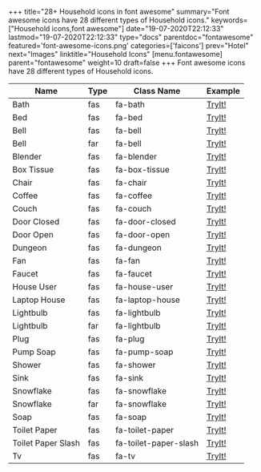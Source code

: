 +++
title="28+ Household icons in font awesome"
summary="Font awesome icons have 28 different types of Household icons."
keywords=["Household icons,font awesome"]
date="19-07-2020T22:12:33"
lastmod="19-07-2020T22:12:33"
type="docs"
parentdoc="fontawesome"
featured='font-awesome-icons.png'
categories=['faicons']
prev="Hotel"
next="Images"
linktitle="Household Icons"
[menu.fontawesome]
parent="fontawesome"
weight=10
draft=false
+++
Font awesome icons have 28 different types of Household icons.<div class='table-responsive'><table class='table'><thead><tr><th>Name</th><th>Type</th><th>Class Name</th><th>Example</th></tr></thead><tbody><tr><td><i class="fas fa-bath"></i>Bath</td><td>fas</td><td>fa-bath</td><td><a href='https://www.angularjswiki.com/fontawesome/fa-bath/' target='_blank'>TryIt!</a></td></tr><tr><td><i class="fas fa-bed"></i>Bed</td><td>fas</td><td>fa-bed</td><td><a href='https://www.angularjswiki.com/fontawesome/fa-bed/' target='_blank'>TryIt!</a></td></tr><tr><td><i class="fas fa-bell"></i>Bell</td><td>fas</td><td>fa-bell</td><td><a href='https://www.angularjswiki.com/fontawesome/fa-bell/' target='_blank'>TryIt!</a></td></tr><tr><td><i class="far fa-bell"></i>Bell</td><td>far</td><td>fa-bell</td><td><a href='https://www.angularjswiki.com/fontawesome/fa-bell/' target='_blank'>TryIt!</a></td></tr><tr><td><i class="fas fa-blender"></i>Blender</td><td>fas</td><td>fa-blender</td><td><a href='https://www.angularjswiki.com/fontawesome/fa-blender/' target='_blank'>TryIt!</a></td></tr><tr><td><i class="fas fa-box-tissue"></i>Box Tissue</td><td>fas</td><td>fa-box-tissue</td><td><a href='https://www.angularjswiki.com/fontawesome/fa-box-tissue/' target='_blank'>TryIt!</a></td></tr><tr><td><i class="fas fa-chair"></i>Chair</td><td>fas</td><td>fa-chair</td><td><a href='https://www.angularjswiki.com/fontawesome/fa-chair/' target='_blank'>TryIt!</a></td></tr><tr><td><i class="fas fa-coffee"></i>Coffee</td><td>fas</td><td>fa-coffee</td><td><a href='https://www.angularjswiki.com/fontawesome/fa-coffee/' target='_blank'>TryIt!</a></td></tr><tr><td><i class="fas fa-couch"></i>Couch</td><td>fas</td><td>fa-couch</td><td><a href='https://www.angularjswiki.com/fontawesome/fa-couch/' target='_blank'>TryIt!</a></td></tr><tr><td><i class="fas fa-door-closed"></i>Door Closed</td><td>fas</td><td>fa-door-closed</td><td><a href='https://www.angularjswiki.com/fontawesome/fa-door-closed/' target='_blank'>TryIt!</a></td></tr><tr><td><i class="fas fa-door-open"></i>Door Open</td><td>fas</td><td>fa-door-open</td><td><a href='https://www.angularjswiki.com/fontawesome/fa-door-open/' target='_blank'>TryIt!</a></td></tr><tr><td><i class="fas fa-dungeon"></i>Dungeon</td><td>fas</td><td>fa-dungeon</td><td><a href='https://www.angularjswiki.com/fontawesome/fa-dungeon/' target='_blank'>TryIt!</a></td></tr><tr><td><i class="fas fa-fan"></i>Fan</td><td>fas</td><td>fa-fan</td><td><a href='https://www.angularjswiki.com/fontawesome/fa-fan/' target='_blank'>TryIt!</a></td></tr><tr><td><i class="fas fa-faucet"></i>Faucet</td><td>fas</td><td>fa-faucet</td><td><a href='https://www.angularjswiki.com/fontawesome/fa-faucet/' target='_blank'>TryIt!</a></td></tr><tr><td><i class="fas fa-house-user"></i>House User</td><td>fas</td><td>fa-house-user</td><td><a href='https://www.angularjswiki.com/fontawesome/fa-house-user/' target='_blank'>TryIt!</a></td></tr><tr><td><i class="fas fa-laptop-house"></i>Laptop House</td><td>fas</td><td>fa-laptop-house</td><td><a href='https://www.angularjswiki.com/fontawesome/fa-laptop-house/' target='_blank'>TryIt!</a></td></tr><tr><td><i class="fas fa-lightbulb"></i>Lightbulb</td><td>fas</td><td>fa-lightbulb</td><td><a href='https://www.angularjswiki.com/fontawesome/fa-lightbulb/' target='_blank'>TryIt!</a></td></tr><tr><td><i class="far fa-lightbulb"></i>Lightbulb</td><td>far</td><td>fa-lightbulb</td><td><a href='https://www.angularjswiki.com/fontawesome/fa-lightbulb/' target='_blank'>TryIt!</a></td></tr><tr><td><i class="fas fa-plug"></i>Plug</td><td>fas</td><td>fa-plug</td><td><a href='https://www.angularjswiki.com/fontawesome/fa-plug/' target='_blank'>TryIt!</a></td></tr><tr><td><i class="fas fa-pump-soap"></i>Pump Soap</td><td>fas</td><td>fa-pump-soap</td><td><a href='https://www.angularjswiki.com/fontawesome/fa-pump-soap/' target='_blank'>TryIt!</a></td></tr><tr><td><i class="fas fa-shower"></i>Shower</td><td>fas</td><td>fa-shower</td><td><a href='https://www.angularjswiki.com/fontawesome/fa-shower/' target='_blank'>TryIt!</a></td></tr><tr><td><i class="fas fa-sink"></i>Sink</td><td>fas</td><td>fa-sink</td><td><a href='https://www.angularjswiki.com/fontawesome/fa-sink/' target='_blank'>TryIt!</a></td></tr><tr><td><i class="fas fa-snowflake"></i>Snowflake</td><td>fas</td><td>fa-snowflake</td><td><a href='https://www.angularjswiki.com/fontawesome/fa-snowflake/' target='_blank'>TryIt!</a></td></tr><tr><td><i class="far fa-snowflake"></i>Snowflake</td><td>far</td><td>fa-snowflake</td><td><a href='https://www.angularjswiki.com/fontawesome/fa-snowflake/' target='_blank'>TryIt!</a></td></tr><tr><td><i class="fas fa-soap"></i>Soap</td><td>fas</td><td>fa-soap</td><td><a href='https://www.angularjswiki.com/fontawesome/fa-soap/' target='_blank'>TryIt!</a></td></tr><tr><td><i class="fas fa-toilet-paper"></i>Toilet Paper</td><td>fas</td><td>fa-toilet-paper</td><td><a href='https://www.angularjswiki.com/fontawesome/fa-toilet-paper/' target='_blank'>TryIt!</a></td></tr><tr><td><i class="fas fa-toilet-paper-slash"></i>Toilet Paper Slash</td><td>fas</td><td>fa-toilet-paper-slash</td><td><a href='https://www.angularjswiki.com/fontawesome/fa-toilet-paper-slash/' target='_blank'>TryIt!</a></td></tr><tr><td><i class="fas fa-tv"></i>Tv</td><td>fas</td><td>fa-tv</td><td><a href='https://www.angularjswiki.com/fontawesome/fa-tv/' target='_blank'>TryIt!</a></td></tr></tbody></table></div>
